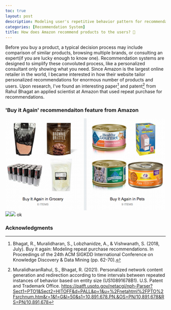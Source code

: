 ```yaml
---
toc: true
layout: post
description: Modeling user's repetitive behavior pattern for recommendation system
categories: [Recommendation System]
title: How does Amazon recommend products to the users? 🔎
---
```


Before you buy a product, a typical decision process may include comparison of similar products, browsing multiple brands, or consulting an expert(if you are lucky enough to know one). Recommendation systems are designed to simplify these convoluted process, like a personalized consultant only showing what you need. Since Amazon is the largest online retailer in the world, I became interested in how their website tailor personalized recommendations for enormous number of products and users. Upon research, I've found an interesting paper[^1] and patent[^2] from Rahul Bhagat an applied scientist at Amazon that used repeat purchase for recommendations.




### 'Buy it Again' recommendaiton feature from Amazon
<img src="../images/amazon/bia.png"> 



<img src="https://render.githubusercontent.com/render/math?math=P_{A_{i}}\left(t_{k+1}=t \mid t_{1,}, t_{2,}, t_{3}, \ldots t_{k}\right)"> 
ok
<img src="https://render.githubusercontent.com/render/math?math=e^{i \pi} = -1" style="float:left">

### Acknowledgments
[^1]:Bhagat, R., Muralidharan, S., Lobzhanidze, A., & Vishwanath, S. (2018, July). Buy it again: Modeling repeat purchase recommendations. In Proceedings of the 24th ACM SIGKDD International Conference on Knowledge Discovery & Data Mining (pp. 62-70).
[^2]:MuralidharanRahul, S., Bhagat, R. (2021). Personalized network content generation and redirection according to time intervals between repeated instances of behavior based on entity size (US10891678B1). U.S. Patent and Trademark Office. https://patft.uspto.gov/netacgi/nph-Parser?Sect1=PTO1&Sect2=HITOFF&d=PALL&p=1&u=%2Fnetahtml%2FPTO%2Fsrchnum.htm&r=1&f=G&l=50&s1=10,891,678.PN.&OS=PN/10,891,678&RS=PN/10,891,678

